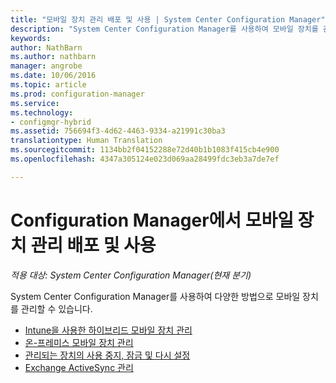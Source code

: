 ```yaml
---
title: "모바일 장치 관리 배포 및 사용 | System Center Configuration Manager"
description: "System Center Configuration Manager를 사용하여 모바일 장치를 관리하는 다양한 방법에 대해 알아봅니다."
keywords: 
author: NathBarn
ms.author: nathbarn
manager: angrobe
ms.date: 10/06/2016
ms.topic: article
ms.prod: configuration-manager
ms.service: 
ms.technology:
- configmgr-hybrid
ms.assetid: 756694f3-4d62-4463-9334-a21991c30ba3
translationtype: Human Translation
ms.sourcegitcommit: 1134bb2f04152288e72d40b1b1083f415cb4e900
ms.openlocfilehash: 4347a305124e023d069aa28499fdc3eb3a7de7ef

---
```


# <a name="deploy-and-use-mobile-device-management-in-configuration-manager"></a>Configuration Manager에서 모바일 장치 관리 배포 및 사용

*적용 대상: System Center Configuration Manager(현재 분기)*


System Center Configuration Manager를 사용하여 다양한 방법으로 모바일 장치를 관리할 수 있습니다.
- [Intune을 사용한 하이브리드 모바일 장치 관리](setup-hybrid-mdm.md)
- [온-프레미스 모바일 장치 관리](enroll-devices-on-premises-mdm.md)
- [관리되는 장치의 사용 중지, 잠금 및 다시 설정](wipe-lock-reset-devices.md)
- [Exchange ActiveSync 관리](manage-mobile-devices-with-exchange-activesync.md)



<!--HONumber=Nov16_HO1-->


